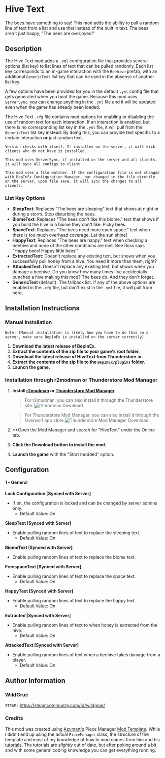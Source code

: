 # Hive Text

The bees have something to say! This mod adds the ability to pull a random line of text from a list and use that instead
of the built in text. The bees aren't just happy, "The bees are overjoyed!"

## Description

The Hive Text mod adds a `.yml` configuration file that provides several options (list key) to list lines of text that can be pulled
randomly. Each list key corresponds to an in-game interaction with the `Beehive` prefab, with an additional `GenericText` list key 
that can be used in the absense of another list key.

A few options have been provided for you in the default `.yml` config file that gets generated when you boot the game. Because this mod
uses `ServerSync`, you can change anything in the `.yml` file and it will be updated even when the game has already been loaded.

The Hive Text `.cfg` file contains mod options for enabling or disabling the use of random text for each interaction. If an interaction
is enabled, but there is no corresponding list key in the `.yml` file, it will pull from the `GenericText` list key instead. By doing 
this, you can provide text specific to a certain interaction **or** just random text.

`Version checks with itself. If installed on the server, it will kick clients who do not have it installed.`

`This mod uses ServerSync, if installed on the server and all clients, it will sync all configs to client`

`This mod uses a file watcher. If the configuration file is not changed with BepInEx Configuration Manager, but changed in the file directly on the server, upon file save, it will sync the changes to all clients.`


### List Key Options
- **SleepText**: Replaces "The bees are sleeping" text that shows at night or during a storm. Stop disturbing the bees.
- **BiomeText**: Replaces "The bees don't like this biome." text that shows if you build the hive in a biome they don't like. Picky bees.
- **SpaceText**: Replaces "The bees need more open space." text when there is too much overhead coverage. Let the sun shine!
- **HappyText**: Replaces "The bees are happy." text when checking a beehive and none of the other conditions are met. Bee Ross says "Happy bees! Happy little bees!"
- **ExtractedText**: Doesn't replace any existing text, but shows when you successfully pull honey from a hive. You need it more than them, right?
- **AttackedText**: Doesn't replace any existing text, but shows when you damage a beehive. Do you know how many times I've accidentally punched a hive making this mod? The bees do. And they don't forget.
- **GenericText** (default): The fallback list. If any of the above options are enabled in the `.cfg` file, but don't exist in the `.yml` file, it will pull from here. 


## Installation Instructions

### Manual Installation

`Note: (Manual installation is likely how you have to do this on a server, make sure BepInEx is installed on the server correctly)`

1. **Download the latest release of BepInEx.**
2. **Extract the contents of the zip file to your game's root folder.**
3. **Download the latest release of HiveText from Thunderstore.io.**
4. **Extract the contents of the zip file to the `BepInEx/plugins` folder.**
5. **Launch the game.**

### Installation through r2modman or Thunderstore Mod Manager

1. **Install [r2modman](https://valheim.thunderstore.io/package/ebkr/r2modman/)
   or [Thunderstore Mod Manager](https://www.overwolf.com/app/Thunderstore-Thunderstore_Mod_Manager).**

   > For r2modman, you can also install it through the Thunderstore site.
   ![](https://i.imgur.com/s4X4rEs.png "r2modman Download")

   > For Thunderstore Mod Manager, you can also install it through the Overwolf app store
   ![](https://i.imgur.com/HQLZFp4.png "Thunderstore Mod Manager Download")
2. **Open the Mod Manager and search for "HiveText" under the Online
   tab.
3. **Click the Download button to install the mod.**
4. **Launch the game** with the "Start modded" option.

## Configuration

#### 1 - General

**Lock Configuration [Synced with Server]**

* If on, the configuration is locked and can be changed by server admins only.
    * Default Value: On

**SleepText [Synced with Server]**

* Enable pulling random lines of text to replace the sleeping text.
    * Default Value: On

**BiomeText [Synced with Server]**

* Enable pulling random lines of text to replace the biome text.

**FreespaceText [Synced with Server]**

* Enable pulling random lines of text to replace the space text. 
    * Default Value: On

**HappyText [Synced with Server]**

* Enable pulling random lines of text to replace the happy text. 
    * Default Value: On

**Extracted [Synced with Server]**

* Enable pulling random lines of text to when honey is extracted from the hive. 
    * Default Value: On

**AttackedText [Synced with Server]**

* Enable pulling random lines of text when a beehive takes damage from a player.
    * Default Value: On 

## Author Information

### WildGrue

`STEAM:` https://steamcommunity.com/id/wildgrue/

### Credits
This mod was created using [Azumatt's](https://github.com/AzumattDev) Piece Manager [Mod Template](https://github.com/AzumattDev/PieceManagerModTemplate).
While I didn't end up using the actual `PieceManager` class, the structure of the template and most of my knowledge of how to mod comes from him and his
[tutorials](https://www.youtube.com/watch?v=TIKZruMg0k0&list=PLyVQ1HvkGPdrJygqisb6kSC5CfsUvHXJF). The tutorials are *slightly* out of date, but after poking
around a bit and with some general coding knowledge you can get everything running. 
